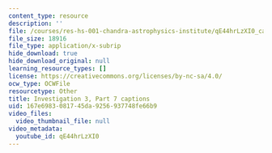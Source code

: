 ```yaml
---
content_type: resource
description: ''
file: /courses/res-hs-001-chandra-astrophysics-institute/qE44hrLzXI0_captions.webvtt
file_size: 18916
file_type: application/x-subrip
hide_download: true
hide_download_original: null
learning_resource_types: []
license: https://creativecommons.org/licenses/by-nc-sa/4.0/
ocw_type: OCWFile
resourcetype: Other
title: Investigation 3, Part 7 captions
uid: 167e6983-0817-45da-9256-937748fe66b9
video_files:
  video_thumbnail_file: null
video_metadata:
  youtube_id: qE44hrLzXI0
---
```

